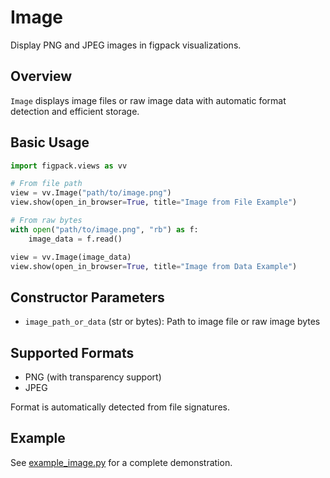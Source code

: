 # Image

Display PNG and JPEG images in figpack visualizations.

## Overview

`Image` displays image files or raw image data with automatic format detection and efficient storage.

## Basic Usage

```python
import figpack.views as vv

# From file path
view = vv.Image("path/to/image.png")
view.show(open_in_browser=True, title="Image from File Example")

# From raw bytes
with open("path/to/image.png", "rb") as f:
    image_data = f.read()

view = vv.Image(image_data)
view.show(open_in_browser=True, title="Image from Data Example")
```

## Constructor Parameters

- `image_path_or_data` (str or bytes): Path to image file or raw image bytes

## Supported Formats

- PNG (with transparency support)
- JPEG

Format is automatically detected from file signatures.

## Example

See [example_image.py](../examples/example_image.py) for a complete demonstration.
